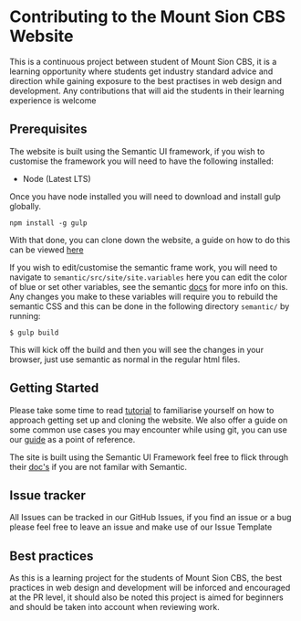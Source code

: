 # Contributing to the Mount Sion CBS Website

This is a continuous project between student of Mount Sion CBS, it is a learning opportunity where students get industry standard advice and direction while gaining exposure to the best practises in web design and development. Any contributions that will aid the students in their learning experience is welcome

## Prerequisites

The website is built using the Semantic UI framework, if you wish to customise the framework you will need to have the following installed:

- Node (Latest LTS)

Once you have node installed you will need to download and install gulp globally.

```
npm install -g gulp
```

With that done, you can clone down the website, a guide on how to do this can be viewed [here](docs/Tutorial.md)

If you wish to edit/customise the semantic frame work, you will need to navigate to `semantic/src/site/site.variables` here you can edit the color of blue or set other variables, see the semantic [docs](https://semantic-ui.com/usage/theming.html) for more info on this.
Any changes you make to these variables will require you to rebuild the semantic CSS and this can be done in the following directory `semantic/` by running:

```
$ gulp build
```

This will kick off the build and then you will see the changes in your browser, just use semantic as normal in the regular html files.


## Getting Started

Please take some time to read [tutorial](docs/Tutorial.md) to familiarise yourself on how to approach getting set up and cloning the website. We also offer a guide on some common use cases you may encounter while using git, you can use our [guide](docs/git-commands.md) as a point of reference.

The site is built using the Semantic UI Framework feel free to flick through their [doc's](https://semantic-ui.com/) if you are not familar with Semantic.

## Issue tracker

All Issues can be tracked in our GitHub Issues, if you find an issue or a bug please feel free to leave an issue and make use of our Issue Template

## Best practices

As this is a learning project for the students of Mount Sion CBS, the best practices in web design and development will be inforced and encouraged at the PR level, it should also be noted this project is aimed for beginners and should be taken into account when reviewing work. 